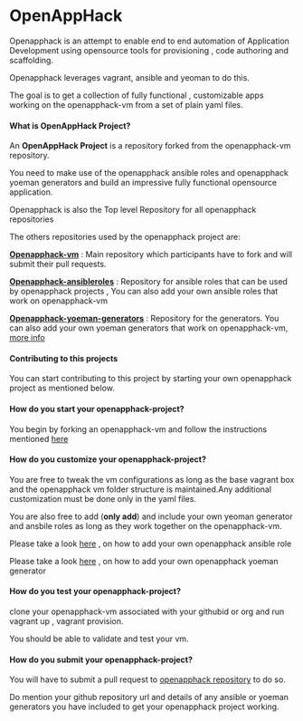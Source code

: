# OpenAppHack

Openapphack is an attempt to enable end to end automation of Application Development using opensource tools for provisioning , code authoring and scaffolding.

Openapphack leverages vagrant, ansible and yeoman to do this. 

The goal is to get a collection of fully functional , customizable apps working on the openapphack-vm from a set of plain yaml files. 


#### What is OpenAppHack Project?


An **OpenAppHack Project** is a repository forked from the openapphack-vm repository.

You need to make use of the openapphack ansible roles and openapphack yoeman generators and build an impressive fully functional opensource application. 


Openapphack is also the Top level Repository for all openapphack repositories 

The others repositories used by the openapphack project are:

[**Openapphack-vm**](https://github.com/WiproOpenSourcePractice/openapphack-vm) : Main repository which participants have to fork and will submit their pull requests.

[**Openapphack-ansibleroles**](https://github.com/WiproOpenSourcePractice/openapphack-ansible-roles) : Repository for ansible roles that can be used by openapphack projects , You can also add your own ansible roles that work on openapphack-vm

[**Openapphack-yoeman-generators**](https://github.com/WiproOpenSourcePractice/openapphack-yoeman-generators) : Repository for the generators. You can also add your own yoeman generators that work on openapphack-vm, [more info](https://github.com/WiproOpenSourcePractice/openapphack-yoeman-generators/wiki) 


#### Contributing to this projects

You can start contributing to this project by starting your own openapphack project as mentioned below.

#### How do you start your openapphack-project?

You begin by forking an openapphack-vm and follow the instructions mentioned [here](https://github.com/WiproOpenSourcePractice/openapphack-vm/blob/master/README.md)


#### How do you customize your openapphack-project?

You are free to tweak the vm configurations as long as the base vagrant box and the openapphack vm folder structure is maintained.Any additional customization must be done only in the yaml files.

You are also free to add (**only add**) and include your own yeoman generator and ansbile roles as long as they work together on the openapphack-vm.

Please take a look [here](https://github.com/WiproOpenSourcePractice/openapphack-ansible-roles/wiki/Openapphack-Ansible-Roles) , on how to add your own openapphack ansible role

Please take a look [here](https://github.com/WiproOpenSourcePractice/openapphack-yoeman-generators/wiki/Openapphack-Yoeman-Generators) , on how to add your own openapphack yoeman generator


#### How do you test your openapphack-project?

clone your openapphack-vm associated with your githubid or org and run vagrant up , vagrant provision.

You should be able to validate and test your vm.

#### How do you submit your openapphack-project? ###

You will have to submit a pull request to [openapphack repository](https://github.com/WiproOpenSourcePractice/openapphack) to do so.

Do mention your github repository url and details of  any ansible or yoeman generators you have included to get your openapphack project working.


